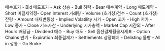 매수호가 - Bid
매도호가 - Ask
상승 - Bull
하락 - Bear
매수계약 - Long
매도계약 - Short
미결제약정- Open Interest
거래량 - Volume
(호가창)건수 - Count
(호가창)잔량 - Amount
내재변동성 - Implied Volatility
시가 - Open 고가 - High 저가 - Low 종가 - Close 
기초자산 - Underlying 
시가총액 - Market Cap 
시간외 - After Hours
배당금 - Dividend
매수 - Buy 매도 - Sell 
옵션결제월물시세표 - Option Chains 
만기 - Expiration 
최종결제가 - Settlements 
상장폐지 - Delisting 
몰빵 - All in 
깡통 - Go Broke
